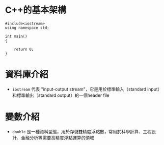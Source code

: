 # C++的基本架構

```cpp=
#include<iostream>
using namespace std;

int main()
{
    
    return 0;
}
```

# 資料庫介紹
+ `iostream` 代表 "input-output stream"，它是用於標準輸入（standard input）和標準輸出（standard output）的一個header file

# 變數介紹
+ `double` 是一種資料型態，用於存儲雙精度浮點數，常用於科學計算、工程設計、金融分析等需要高精度浮點運算的領域
